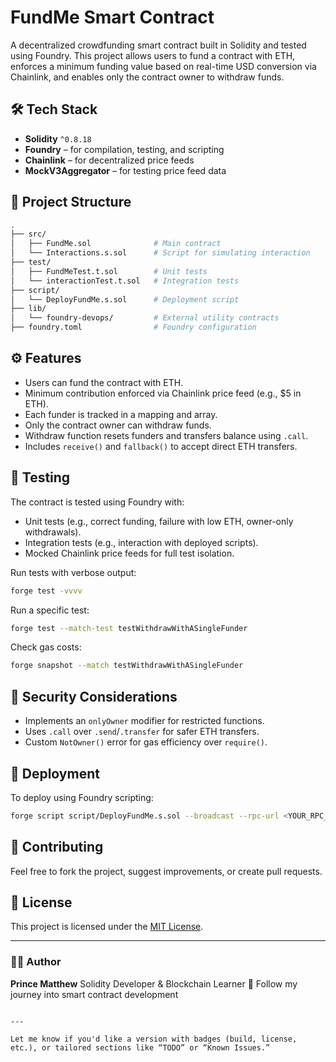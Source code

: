 
# FundMe Smart Contract

A decentralized crowdfunding smart contract built in Solidity and tested using Foundry. This project allows users to fund a contract with ETH, enforces a minimum funding value based on real-time USD conversion via Chainlink, and enables only the contract owner to withdraw funds.

## 🛠️ Tech Stack

- **Solidity** `^0.8.18`
- **Foundry** – for compilation, testing, and scripting
- **Chainlink** – for decentralized price feeds
- **MockV3Aggregator** – for testing price feed data

## 📂 Project Structure

```bash
.
├── src/
│   ├── FundMe.sol              # Main contract
│   └── Interactions.s.sol      # Script for simulating interaction
├── test/
│   ├── FundMeTest.t.sol        # Unit tests
│   └── interactionTest.t.sol   # Integration tests
├── script/
│   └── DeployFundMe.s.sol      # Deployment script
├── lib/
│   └── foundry-devops/         # External utility contracts
├── foundry.toml                # Foundry configuration
````

## ⚙️ Features

* Users can fund the contract with ETH.
* Minimum contribution enforced via Chainlink price feed (e.g., \$5 in ETH).
* Each funder is tracked in a mapping and array.
* Only the contract owner can withdraw funds.
* Withdraw function resets funders and transfers balance using `.call`.
* Includes `receive()` and `fallback()` to accept direct ETH transfers.

## 🧪 Testing

The contract is tested using Foundry with:

* Unit tests (e.g., correct funding, failure with low ETH, owner-only withdrawals).
* Integration tests (e.g., interaction with deployed scripts).
* Mocked Chainlink price feeds for full test isolation.

Run tests with verbose output:

```bash
forge test -vvvv
```

Run a specific test:

```bash
forge test --match-test testWithdrawWithASingleFunder
```

Check gas costs:

```bash
forge snapshot --match testWithdrawWithASingleFunder
```

## 🔐 Security Considerations

* Implements an `onlyOwner` modifier for restricted functions.
* Uses `.call` over `.send`/`.transfer` for safer ETH transfers.
* Custom `NotOwner()` error for gas efficiency over `require()`.

## 🚀 Deployment

To deploy using Foundry scripting:

```bash
forge script script/DeployFundMe.s.sol --broadcast --rpc-url <YOUR_RPC_URL> --private-key <YOUR_PRIVATE_KEY>
```

## 🤝 Contributing

Feel free to fork the project, suggest improvements, or create pull requests.

## 📝 License

This project is licensed under the [MIT License](LICENSE).

---

### 🙋‍♂️ Author

**Prince Matthew**
Solidity Developer & Blockchain Learner
📍 Follow my journey into smart contract development

```

---

Let me know if you'd like a version with badges (build, license, etc.), or tailored sections like “TODO” or “Known Issues.”
```
